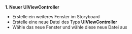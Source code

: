 **1. Neuer UIViewController**

  - Erstelle ein weiteres Fenster im Storyboard
  - Erstelle eine neue Datei des Typs <strong>UIViewController </strong>
  - Wähle das neue Fenster und wähle diese neue Datei aus


<img href="https://github.com/xandrucea/alex-cio.de/blob/master/coderdojo-nbg/ferbet/swift_newcontroller.png" width=400 />

